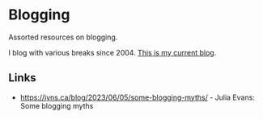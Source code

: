 # Blogging

Assorted resources on blogging.

I blog with various breaks since 2004. [This is my current blog](https://blog.lukaszwojcik.net/).

## Links

- https://jvns.ca/blog/2023/06/05/some-blogging-myths/ - Julia Evans: Some blogging myths
